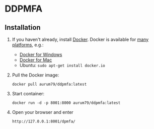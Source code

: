 DDPMFA
======

Installation
------------

1) If you haven't already, install [Docker](https://www.docker.com/). Docker is available for [many platforms](https://docs.docker.com/engine/installation/), e.g.:
   
   - [Docker for Windows](https://www.docker.com/docker-windows)
   - [Docker for Mac](https://www.docker.com/docker-mac)
   - Ubuntu: `sudo apt-get install docker.io`

2) Pull the Docker image:
   
   ```
   docker pull aurum79/ddpmfa:latest
   ```
3) Start container:
   
   ```
   docker run -d -p 8001:8000 aurum79/ddpmfa:latest
   ```
4) Open your browser and enter
   
   ```
   http://127.0.0.1:8001/dpmfa/
   ```
